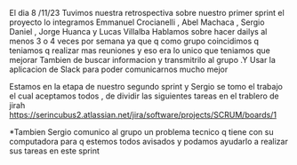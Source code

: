 El dia 8 /11/23
Tuvimos nuestra retrospectiva sobre nuestro primer sprint 
el proyecto lo integramos Emmanuel Crocianelli , Abel Machaca , Sergio Daniel , Jorge Huanca y Lucas Villalba
Hablamos sobre hacer dailys al menos 3 o 4 veces por semana ya que  q como grupo coincidimos q teniamos q realizar mas reuniones y eso era lo unico que teniamos que mejorar 
Tambien de buscar informacion y transmitrilo al grupo .Y Usar la aplicacion de Slack para poder comunicarnos mucho mejor 

Estamos en la etapa de nuestro segundo sprint y Sergio se tomo el trabajo el cual aceptamos todos , de dividir  las siguientes tareas en el trablero de jirah 
https://serincubus2.atlassian.net/jira/software/projects/SCRUM/boards/1

*Tambien Sergio comunico al grupo un problema tecnico q tiene con su computadora para q estemos todos avisados y podamos ayudarlo a realizar sus tareas en este sprint 

